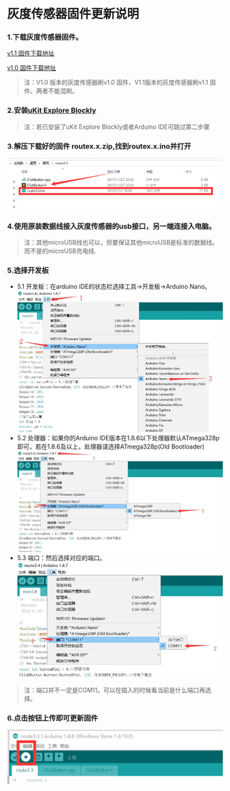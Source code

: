 # 灰度传感器固件更新说明

### 1.下载灰度传感器固件。

  [v1.1 固件下载地址](https://github.com/UBTEDU/Patrol_Sensor/releases/download/3.4/route3.4.zip)

  [v1.0 固件下载地址](https://github.com/UBTEDU/Patrol_Sensor/releases/download/3.3/route3.3.zip)

> 注：V1.0 版本的灰度传感器刷v1.0 固件，V1.1版本的灰度传感器刷v1.1 固件。两者不能混刷。

### 2.安装[uKit Explore Blockly](https://github.com/UBTEDU/uKit-Explore-Blockly/releases)

> 注：若已安装了uKit Explore Blockly或者Arduino IDE可跳过第二步骤

### 3.解压下载好的固件 routex.x.zip,找到routex.x.ino并打开
![rout3.3.ino文件列表](https://github.com/UBTEDU/Patrol_Sensor/blob/master/photo/1.png)

### 4.使用原装数据线接入灰度传感器的usb接口，另一端连接入电脑。
> 注：其他microUSB线也可以，但要保证其他microUSB是标准的数据线。而不是的microUSB充电线.


### 5.选择开发板
* 5.1 开发板：在arduino IDE的状态栏选择工具->开发板->Arduino Nano。
![开发板选择](https://github.com/UBTEDU/Patrol_Sensor/blob/master/nano-0.jpg)
* 5.2 处理器：如果你的Arduino IDE版本在1.8.6以下处理器默认ATmega328p即可，若在1.8.6及以上，处理器请选择ATmega328p(Old Bootloader)
![处理器选择](https://github.com/UBTEDU/Patrol_Sensor/blob/master/nano-1.jpg)
* 5.3 端口：然后选择对应的端口。
![端口选择](https://github.com/UBTEDU/Patrol_Sensor/blob/master/nano-2.jpg)
> 注：端口并不一定是COM11。可以在插入的时候看当前是什么端口再选择。


### 6.点击按钮上传即可更新固件

![arduino IDE上传](https://github.com/UBTEDU/Patrol_Sensor/blob/master/photo/3.png)



